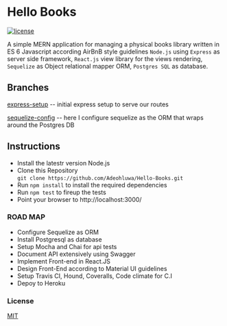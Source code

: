 # Hello Books
[![license](https://img.shields.io/github/license/mashape/apistatus.svg?style=flat-square)]()


A simple MERN application for managing a physical books library written in ES 6 Javascript according AirBnB style guidelines ```Node.js``` using ```Express``` as server side framework, ```React.js``` view library for the views rendering, ```Sequelize``` as Object relational mapper ORM, ```Postgres SQL``` as database.


## Branches 

[express-setup](https://github.com/Adeohluwa/Hello-Books/tree/express-setup) -- initial express setup to serve our routes 

[sequelize-config](https://github.com/Adeohluwa/Hello-Books/tree/sequelize-config) -- here I configure sequelize as the ORM that wraps around the Postgres DB
  


## Instructions

- Install the latestr version Node.js 
- Clone this Repository  
```git clone https://github.com/Adeohluwa/Hello-Books.git```
- Run ```npm install``` to install the required dependencies
- Run ```npm test``` to fireup the tests
- Point your browser to http://localhost:3000/


### ROAD MAP


 * Configure Sequelize as ORM
 * Install Postgresql as database
 * Setup Mocha and Chai for api tests 
 * Document API extensively using Swagger
 * Implement Front-end in React.JS
 * Design Front-End according to Material UI guidelines
 * Setup Travis CI, Hound, Coveralls, Code climate for C.I
 * Depoy to Heroku 




### License 

[MIT](LICENSE.txt)

